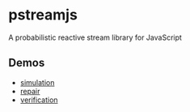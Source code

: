 # pstreamjs

A probabilistic reactive stream library for JavaScript

## Demos

- [simulation](./demos/simulation)
- [repair](./demos/repair)
- [verification](./demos/verification)
